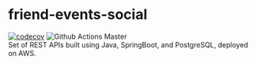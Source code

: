 # friend-events-social
[![codecov](https://codecov.io/gh/MicheleVerriello/friend-events-social/branch/master/graph/badge.svg?token=2ZODER9AXQ)](https://codecov.io/gh/MicheleVerriello/friend-events-social) ![Github Actions Master](https://github.com/MicheleVerriello/friend-events-social/actions/workflows/tests-pipeline.yml/badge.svg)
<br>
Set of REST APIs built using Java, SpringBoot, and PostgreSQL, deployed on AWS.
